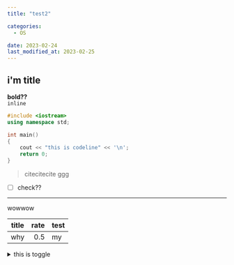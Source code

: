 ```yaml
---
title: "test2"

categories:
  - OS

date: 2023-02-24
last_modified_at: 2023-02-25
---
```


## i'm title

**bold??**  
`inline`

```c++
#include <iostream>
using namespace std;

int main()
{
    cout << "this is codeline" << '\n';
    return 0;
}
```

> citecitecite ggg

- [ ] check??

---

wowwow

| **title** | rate | test |
| :-------: | ---: | :--- |
|    why    |  0.5 | my   |

<details>
<summary>this is toggle</summary>
<div markdown="1">
hehehehe
</div>
</details>

